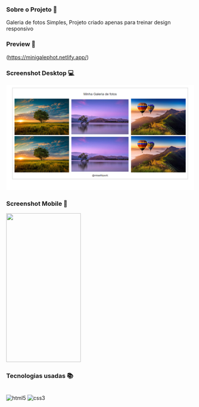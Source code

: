 ### Sobre o Projeto 🧠

Galeria de fotos Simples, Projeto criado apenas para treinar design responsivo

### Preview 👀

(https://minigalephot.netlify.app/)

### Screenshot Desktop 💻

<img src="/desktop.png" />

### Screenshot Mobile 📱

<img src="/portfoliomobile.jpeg" width="200" height="400" />

### Tecnologias usadas 📚


<div style="display: inline_block"><br/>
    <img align="center" alt="html5" src="https://img.shields.io/badge/HTML5-E34F26?style=for-the-badge&logo=html5&logoColor=white"/>
    <img align="center" alt="css3" src="https://img.shields.io/badge/CSS3-1572B6?style=for-the-badge&logo=css3&logoColor=white"/>
</div><br/>
